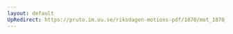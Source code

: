 ```yaml
---
layout: default
UpRedirect: https://pruto.im.uu.se/riksdagen-motions-pdf/1870/mot_1870__ak__209/mot_1870__ak__209-001.pdf
---
```

